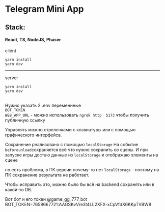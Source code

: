 # Telegram Mini App

## Stack:

#### React, TS, NodeJS, Phaser

client

`yarn install`\
`yarn dev`

---

server

`yarn install`\
`yarn dev`

\
Нужно указать 2 .env переменнные \
`BOT_TOKEN` \
`WEB_APP_URL` - можно использовать `ngrok http  5173` чтобы получить публичную ссылку

Управлять можно стрелочками с клавиатуры или с помощью графического интерфейса.

Сохранение реализовано с помощью `localStorage`
На событие `beforeunload`сохраняется всё что нужно сохранить со сцены.
И при запуске игры достаю данные из  `localStorage` и отображаю элементы на сцене 

но есть проблема, в ПК версии почему-то нет `localStorage` - поэтому на ПК сохранение результата не работает.

Чтобы исправить это, можно было бы всё на backend сохранять или в какой-то DB.

Вот бот и его токен
@game_gg_777_bot
BOT_TOKEN=7658667721:AAGSKvVre3t4LL2XFX-xCpVfdX6KKpTVBW8
